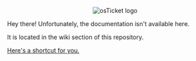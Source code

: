 <p align="center">
<img src="https://github.com/shoganaich/azure-osticket/assets/112911007/bb29a051-adcc-4712-a879-4b17103d644f" alt="osTicket logo"/>
</p>

Hey there! Unfortunately, the documentation isn't available here.

It is located in the wiki section of this repository.

[Here's a shortcut for you.](https://github.com/shoganaich/azure-osticket/wiki)


